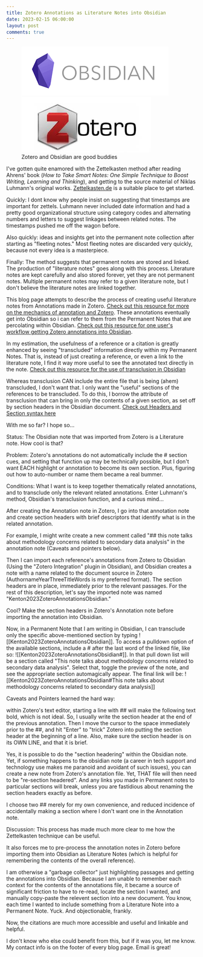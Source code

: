 ```yaml
---
title: Zotero Annotations as Literature Notes into Obsidian
date: 2023-02-15 06:00:00
layout: post
comments: true
---
```


<figure>
 <img src="/images/obsidian-logo.png" alt="Obsidian's Logo in PNG format"> <br />
 <img src="/images/zotero-logo.jpeg" alt="Zotero's Logo in JPG format">
 <figcaption>Zotero and Obsidian are good buddies</figcaption>
</figure>

I've gotten quite enamored with the Zettelkasten method after reading Ahrens' book (*How to Take Smart Notes: One Simple Technique to Boost Writing, Learning and Thinking*), and getting to the source material of Niklas Luhmann's original works. [Zettelkasten.de](https://zettelkasten.de/posts/overview/) is a suitable place to get started.

Quickly: I dont know why people insist on suggesting that timestamps are important for zettels. Luhmann never included date information and had a pretty good organizational structure using category codes and alternating numbers and letters to suggest linkages between related notes. The timestamps pushed me off the wagon before.

Also quickly: ideas and insights get into the permanent note collection after starting as "fleeting notes." Most fleeting notes are discarded very quickly, because not every idea is a masterpiece.

Finally: The method suggests that permanent notes are stored and linked. The production of "literature notes" goes along with this process. Literature notes are kept carefully and also stored forever, yet they are not permanent notes. Multiple permanent notes may refer to a given literature note, but I don't believe the literature notes are linked together.

This blog page attempts to describe the process of creating useful literature notes from Annotations made in Zotero. [Check out this resource for more on the mechanics of annotation and Zotero](https://libguides.graduateinstitute.ch/zotero/pdfs). These annotations eventually get into Obsidian so i can refer to them from the Permanent Notes that are percolating within Obsidian.  [Check out this resource for one user's workflow getting Zotero annotations into Obsidian](https://medium.com/@alexandraphelan/an-academic-workflow-zotero-obsidian-56bf918d51ab).

In my estimation, the usefulness of a reference or a citation is greatly enhanced by seeing "transcluded" information directly within my Permanent Notes. That is, instead of just creating a reference, or even a link to the literature note, I find it way more useful to see the annotated text directly in the note. [Check out this resource for the use of transclusion in Obsidian](https://jarango.com/2021/09/24/using-transclusion-in-obsidian/)

Whereas transclusion CAN include the entire file that is being (ahem) transcluded, I don't want that. I only want the "useful" sections of the references to be transcluded. To do this, I borrow the attribute of transclusion that can bring in only the contents of a given section, as set off by section headers in the Obsidian document. [Check out Headers and Section syntax here](https://help.obsidian.md/How+to/Format+your+notes#Headers)

With me so far? I hope so...

Status: The Obsidian note that was imported from Zotero is a Literature note. How cool is that?

Problem: Zotero's annotations do not automatically include the # section cues, and setting that function up may be technically possible, but I don't want EACH highlight or annotation to become its own section. Plus, figuring out how to auto-number or name them became a real bummer.

Conditions: What I want is to keep together thematically related annotations, and to transclude only the relevant related annotations. Enter Luhmann's method, Obsidian's transclusion function, and a curious mind...

After creating the Annotation note in Zotero, I go into that annotation note and create section headers with brief descriptors that identify what is in the related annotation.

For example, I might write create a new comment called "## this note talks about methodology concerns related to secondary data analysis" in the annotation note (Caveats and pointers below). 

Then I can import each reference's annotations from Zotero to Obsidian (Using the "Zotero Integration" plugin in Obsidian), and Obsidian creates a note with a name related to the document source in Zotero (AuthornameYearThreeTitleWords is my preferred format). The section headers are in place, immediately prior to the relevant passages. For the rest of this description, let's say the imported note was named "Kenton2023ZoteroAnnotationsObsidian."

Cool? Make the section headers in Zotero's Annotation note before importing the annotation into Obsidian.

Now, in a Permanent Note that I am writing in Obsidian, I can transclude only the specific above-mentioned section by typing ![[Kenton2023ZoteroAnnotationsObsidian]]. To access a pulldown option of the available sections, include a # after the last word of the linked file, like so: ![[Kenton2023ZoteroAnnotationsObsidian#]]. In that pull down list will be a section called "This note talks about methodology concerns related to secondary data analysis". Select that, toggle the preview of the note, and see the appropriate section automagically appear. The final link will be: ![[Kenton2023ZoteroAnnotationsObsidian#This note talks about methodology concerns related to secondary data analysis]]

Caveats and Pointers learned the hard way:

within Zotero's text editor, starting a line with ## will make the following text bold, which is not ideal. So, I usually write the section header at the end of the previous annotation. Then I move the cursor to the space immediately prior to the ##, and hit "Enter" to "trick" Zotero into putting the section header at the beginning of a line. Also, make sure the section header is on its OWN LINE, and that it is brief.

Yes, it is possible to do the "section headering" within the Obsidian note. Yet, if something happens to the obsidian note (a career in tech support and technology use makes me paranoid and avoidant of such issues), you can create a new note from Zotero's annotation file. Yet, THAT file will then need to be "re-section headered". And any links you made in Permanent notes to particular sections will break, unless you are fastidious about renaming the section headers exactly as before.

I choose two ## merely for my own convenience, and reduced incidence of accidentally making a section where I don't want one in the Annotation note.

Discussion: 
This process has made much more clear to me how the Zettelkasten technique can be useful. 

It also forces me to pre-process the annotation notes in Zotero before importing them into Obsidian as Literature Notes (which is helpful for remembering the contents of the overall reference). 

I am otherwise a "garbage collector" just highlighting passages and getting the annotations into Obsidian. Because I am unable to remember each context for the contents of the annotations file, it became a source of significant friction to have to re-read, locate the section I wanted, and manually copy-paste the relevent section into a new document. You know, each time I wanted to include something from a Literature Note into a Permanent Note. Yuck. And objectionable, frankly.

Now, the citations are much more accessible and useful and linkable and helpful.

I don't know who else could benefit from this, but if it was you, let me know. My contact info is on the footer of every blog page. Email is great!